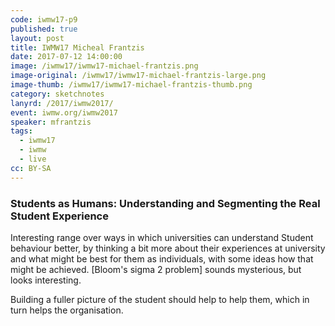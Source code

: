 ```yaml
---
code: iwmw17-p9
published: true
layout: post
title: IWMW17 Micheal Frantzis
date: 2017-07-12 14:00:00
image: /iwmw17/iwmw17-michael-frantzis.png
image-original: /iwmw17/iwmw17-michael-frantzis-large.png
image-thumb: /iwmw17/iwmw17-michael-frantzis-thumb.png
category: sketchnotes
lanyrd: /2017/iwmw2017/
event: iwmw.org/iwmw2017
speaker: mfrantzis
tags:
  - iwmw17
  - iwmw
  - live
cc: BY-SA
---
```


### Students as Humans: Understanding and Segmenting the Real Student Experience

Interesting range over ways in which universities can understand Student behaviour better, by thinking a bit more about their experiences at university and what might be best for them as individuals, with some ideas how that might be achieved. [Bloom's sigma 2 problem] sounds mysterious, but looks interesting.

Building a fuller picture of the student should help to help them, which in turn helps the organisation.

[bloom]: https://en.wikipedia.org/wiki/Bloom%27s_2_Sigma_Problem
